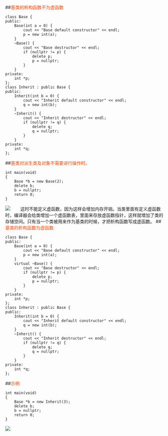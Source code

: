 ##<font color=#FF4500>基类的析构函数不为虚函数</font>
```
class Base {
public:
	Base(int a = 0) {
		cout << "Base default constructor" << endl;
		p = new int(a);
	}
	~Base() {
		cout << "Base destructor" << endl;
		if (nullptr != p) {
			delete p;
			p = nullptr;
		}
	}
private:
	int *p;
};
class Inherit : public Base {
public:
	Inherit(int b = 0) {
		cout << "Inherit default constructor" << endl;
		q = new int(b);
	}
	~Inherit() {
		cout << "Inherit destructor" << endl;
		if (nullptr != q) {
			delete q;
			q = nullptr;
		}
	}
private:
	int *q;
};
```
##<font color=#FF4500>基类对派生类及对象不需要进行操作时。</font>
```
int main(void)
{
	Base *b = new Base(2);
	delete b;
	b = nullptr;
	return 0;
}
```
![](https://i.imgur.com/ApaTG7N.png)
　　这时不能定义虚函数，因为这样会增加内存开销。当类里面有定义虚函数时，编译器会给类增加一个虚函数表，里面来存放虚函数指针，这样就增加了类的存储空间。只有当一个类被用来作为基类的时候，才把析构函数写成虚函数。
##<font color=#FF4500>基类的析构函数为虚函数</font>
```
class Base {
public:
	Base(int a = 0) {
		cout << "Base default constructor" << endl;
		p = new int(a);
	}
	virtual ~Base() {
		cout << "Base destructor" << endl;
		if (nullptr != p) {
			delete p;
			p = nullptr;
		}
	}
private:
	int *p;
};
class Inherit : public Base {
public:
	Inherit(int b = 0) {
		cout << "Inherit default constructor" << endl;
		q = new int(b);
	}
	~Inherit() {
		cout << "Inherit destructor" << endl;
		if (nullptr != q) {
			delete q;
			q = nullptr;
		}
	}
private:
	int *q;
};
```
##<font color=#FF4500>示例</font>
```
int main(void)
{
	Base *b = new Inherit(3);
	delete b;
	b = nullptr;
	return 0;
}
```
![](https://i.imgur.com/7MlAiGl.png)